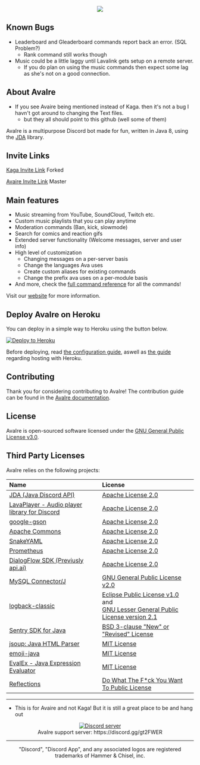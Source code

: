 <p align="center">
    <img src="https://avairebot.com/assets/img/banner-simple.png">
</p>

## Known Bugs

- Leaderboard and Gleaderboard commands report back an error. (SQL Problem?)
   - Rank command still works though
- Music could be a little laggy until Lavalink gets setup on a remote server.
   - If you do plan on using the music commands then expect some lag as she's not on a good connection.

## About AvaIre

 - If you see Avaire being mentioned instead of Kaga. then it's not a bug I havn't got around to changing the Text files.
   - but they all should point to this github (well some of them)

AvaIre is a multipurpose Discord bot made for fun, written in Java 8, using the [JDA](https://github.com/DV8FromTheWorld/JDA) library.

## Invite Links

[Kaga Invite Link](https://discordapp.com/oauth2/authorize?&client_id=468245332787200021&scope=bot&permissions=66186303) Forked

[Avaire Invite Link](https://avairebot.com/invite) Master

## Main features

- Music streaming from YouTube, SoundCloud, Twitch etc.
- Custom music playlists that you can play anytime
- Moderation commands (Ban, kick, slowmode)
- Search for comics and reaction gifs
- Extended server functionality (Welcome messages, server and user info)
- High level of customization
    - Changing messages on a per-server basis
    - Change the languages Ava uses
    - Create custom aliases for existing commands
    - Change the prefix ava uses on a per-module basis
- And more, check the [full command reference](https://avairebot.com/docs/master/commands) for all the commands!

Visit our [website](https://avairebot.com/) for more information.

## Deploy AvaIre on Heroku
You can deploy in a simple way to Heroku using the button below.

[![Deploy to Heroku](https://www.herokucdn.com/deploy/button.png)](https://heroku.com/deploy)

Before deploying, read [the configuration guide](https://avairebot.com/docs/master/configuration/), aswell as [the guide](https://avairebot.com/docs/master/heroku-guide) regarding hosting with Heroku.

## Contributing

Thank you for considering contributing to AvaIre! The contribution guide can be found in the [AvaIre documentation](https://avairebot.com/docs/contributions).

## License

AvaIre is open-sourced software licensed under the [GNU General Public License v3.0](http://www.gnu.org/licenses/gpl.html).

## Third Party Licenses
AvaIre relies on the following projects:

| Name | License  |
|:---|:---|
| [JDA (Java Discord API)](https://github.com/DV8FromTheWorld/JDA) | [Apache License 2.0](https://github.com/DV8FromTheWorld/JDA/blob/master/LICENSE) |
| [LavaPlayer - Audio player library for Discord](https://github.com/sedmelluq/lavaplayer) | [Apache License 2.0](https://github.com/sedmelluq/lavaplayer/blob/master/LICENSE) |
| [google-gson](https://github.com/google/gson) | [Apache License 2.0](https://github.com/google/gson/blob/master/LICENSE) |
| [Apache Commons](https://commons.apache.org/) | [Apache License 2.0](http://www.apache.org/licenses/) |
| [SnakeYAML](https://bitbucket.org/asomov/snakeyaml) | [Apache License 2.0](https://bitbucket.org/asomov/snakeyaml/src/09b3c585c1a5b1452a13c41ec63da6466bce9137/LICENSE.txt?at=default&fileviewer=file-view-default) |
| [Prometheus](https://github.com/prometheus) | [Apache License 2.0](https://github.com/prometheus/client_java/blob/master/LICENSE) |
| [DialogFlow SDK (Previusly api.ai)](https://github.com/dialogflow/dialogflow-java-client) | [Apache License 2.0](https://github.com/dialogflow/dialogflow-java-client/blob/master/LICENSE) |
| [MySQL Connector/J](https://github.com/mysql/mysql-connector-j) | [GNU General Public License v2.0](https://github.com/mysql/mysql-connector-j/blob/release/5.1/COPYING) |
| [logback-classic](https://github.com/qos-ch/logback/tree/master/logback-classic) | [Eclipse Public License v1.0](https://github.com/qos-ch/logback/blob/master/LICENSE.txt) and<br>[GNU Lesser General Public License version 2.1](https://github.com/qos-ch/logback/blob/master/LICENSE.txt) |
| [Sentry SDK for Java](https://github.com/getsentry/sentry-java) | [BSD 3-clause "New" or "Revised" License](https://github.com/getsentry/sentry-java/blob/master/LICENSE) |
| [jsoup: Java HTML Parser](https://github.com/jhy/jsoup) | [MIT License](https://github.com/jhy/jsoup/blob/master/LICENSE) |
| [emoji-java](https://github.com/vdurmont/emoji-java) | [MIT License](https://github.com/vdurmont/emoji-java/blob/master/LICENSE.md) |
| [EvalEx - Java Expression Evaluator](https://github.com/uklimaschewski/EvalEx) | [MIT License](https://github.com/uklimaschewski/EvalEx/blob/master/LICENSE) |
| [Reflections](https://github.com/ronmamo/reflections) | [Do What The F\*ck You Want To Public License](https://github.com/ronmamo/reflections/blob/master/COPYING.txt) |

---
 - This is for Avaire and not Kaga! But it is still a great place to be and hang out

<p align="center">
  <a href="https://discord.gg/gt2FWER"><img src="https://discordapp.com/api/guilds/284083636368834561/widget.png?style=banner2" alt="Discord server"></a>
  <br>AvaIre support server: https://discord.gg/gt2FWER
</p>

---

<p align="center">
    "Discord", "Discord App", and any associated logos are registered trademarks of Hammer & Chisel, inc.
</p>
